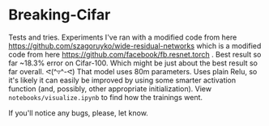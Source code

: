 # Breaking-Cifar
Tests and tries. Experiments I've ran with a modified code from here https://github.com/szagoruyko/wide-residual-networks which is a modified code from here https://github.com/facebook/fb.resnet.torch . Best result so far ~18.3% error on Cifar-100. Which might be just about the best result so far overall. ᕙ(^▿^-ᕙ) That model uses 80m parameters. Uses plain Relu, so it's likely it can easily be improved by using some smarter activation function (and, possibly, other appropriate initialization). View `notebooks/visualize.ipynb` to find how the trainings went.

If you'll notice any bugs, please, let know.
